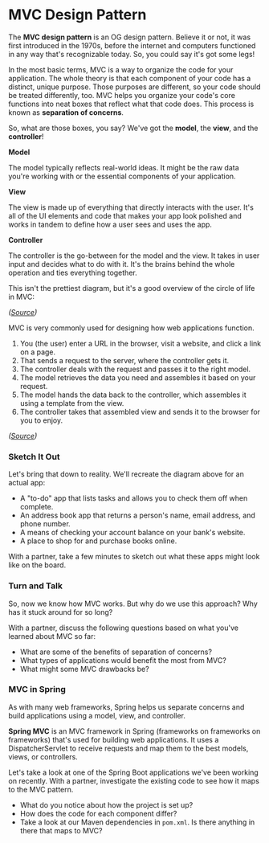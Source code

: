 
#  MVC Design Pattern

The **MVC design pattern** is an OG design pattern. Believe it or not, it was first introduced in the 1970s, before the internet and computers functioned in any way that's recognizable today. So, you could say it's got some legs!

In the most basic terms, MVC is a way to organize the code for your application. The whole theory is that each component of your code has a distinct, unique purpose. Those purposes are different, so your code should be treated differently, too. MVC helps you organize your code's core functions into neat boxes that reflect what that code does. This process is known as **separation of concerns**.

So, what are those boxes, you say? We've got the **model**, the **view**, and the **controller**!

**Model**

The model typically reflects real-world ideas. It might be the raw data you're working with or the essential components of your application.

**View**

The view is made up of everything that directly interacts with the user. It's all of the UI elements and code that makes your app look polished and works in tandem to define how a user sees and uses the app.

**Controller**

The controller is the go-between for the model and the view. It takes in user input and decides what to do with it. It's the brains behind the whole operation and ties everything together.

This isn't the prettiest diagram, but it's a good overview of the circle of life in MVC:

*([Source](https://www.geeksforgeeks.org/mvc-design-pattern/))*

MVC is very commonly used for designing how web applications function.

1. You (the user) enter a URL in the browser, visit a website, and click a link on a page.
1. That sends a request to the server, where the controller gets it.
1. The controller deals with the request and passes it to the right model.
1. The model retrieves the data you need and assembles it based on your request.
1. The model hands the data back to the controller, which assembles it using a template from the view.
1. The controller takes that assembled view and sends it to the browser for you to enjoy.

*([Source](https://blog.yechiel.me/welcome-to-the-mvc-restaurant-fb1709047914))*

### Sketch It Out

Let's bring that down to reality. We'll recreate the diagram above for an actual app:

- A "to-do" app that lists tasks and allows you to check them off when complete.
- An address book app that returns a person's name, email address, and phone number.
- A means of checking your account balance on your bank's website.
- A place to shop for and purchase books online.

With a partner, take a few minutes to sketch out what these apps might look like on the board.

### Turn and Talk

So, now we know how MVC works. But why do we use this approach? Why has it stuck around for so long?

With a partner, discuss the following questions based on what you've learned about MVC so far:

- What are some of the benefits of separation of concerns?
- What types of applications would benefit the most from MVC?
- What might some MVC drawbacks be?

### MVC in Spring

As with many web frameworks, Spring helps us separate concerns and build applications using a model, view, and controller. 

**Spring MVC** is an MVC framework in Spring (frameworks on frameworks on frameworks) that's used for building web applications. It uses a DispatcherServlet to receive requests and map them to the best models, views, or controllers.

Let's take a look at one of the Spring Boot applications we've been working on recently. With a partner, investigate the existing code to see how it maps to the MVC pattern.

- What do you notice about how the project is set up?
- How does the code for each component differ?
- Take a look at our Maven dependencies in `pom.xml`. Is there anything in there that maps to MVC?